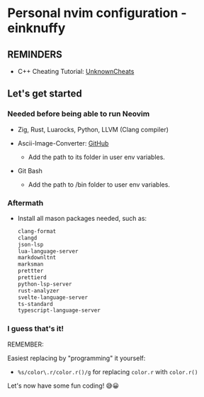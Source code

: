 # Personal nvim configuration - einknuffy

## REMINDERS

- C++ Cheating Tutorial: [UnknownCheats](https://www.unknowncheats.me/forum/c-and-c-/113642-useful-gamehacking-programming-threads-mega-thread.html)

## Let's get started

### Needed before being able to run Neovim

- Zig, Rust, Luarocks, Python, LLVM (Clang compiler) 

- Ascii-Image-Converter: [GitHub](https://github.com/TheZoraiz/ascii-image-converter#windows)

  - Add the path to its folder in user env variables.

- Git Bash

  - Add the path to /bin folder to user env variables.

### Aftermath

- Install all mason packages needed, such as:
  ```txt
  clang-format
  clangd
  json-lsp
  lua-language-server
  markdownltnt
  marksman
  prettter
  prettierd
  python-lsp-server
  rust-analyzer
  svelte-language-server
  ts-standard
  typescript-language-server
  ```

### I guess that's it!

REMEMBER:

Easiest replacing by "programming" it yourself:

- `%s/color\.r/color.r()/g` for replacing `color.r` with `color.r()`

Let's now have some fun coding! 😅😀
